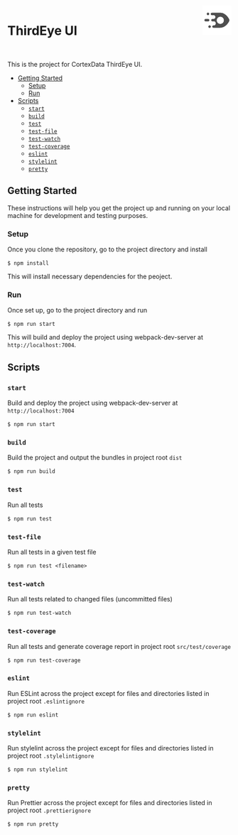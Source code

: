 <img align="right" width="65" height="65" src="./src/public/thirdeye-512x512.png">

# ThirdEye UI

<br/>

This is the project for CortexData ThirdEye UI.

-   [Getting Started](#getting-started)
    -   [Setup](#setup)
    -   [Run](#run)
-   [Scripts](#scripts)
    -   [`start`](#start)
    -   [`build`](#build)
    -   [`test`](#test)
    -   [`test-file`](#test-file)
    -   [`test-watch`](#test-watch)
    -   [`test-coverage`](#test-coverage)
    -   [`eslint`](#eslint)
    -   [`stylelint`](#stylelint)
    -   [`pretty`](#pretty)

## Getting Started

These instructions will help you get the project up and running on your local machine for development and testing purposes.

### Setup

Once you clone the repository, go to the project directory and install

```
$ npm install
```

This will install necessary dependencies for the peoject.

### Run

Once set up, go to the project directory and run

```
$ npm run start
```

This will build and deploy the project using webpack-dev-server at `http://localhost:7004`.

## Scripts

### `start`

Build and deploy the project using webpack-dev-server at `http://localhost:7004`

```
$ npm run start
```

### `build`

Build the project and output the bundles in project root `dist`

```
$ npm run build
```

### `test`

Run all tests

```
$ npm run test
```

### `test-file`

Run all tests in a given test file

```
$ npm run test <filename>
```

### `test-watch`

Run all tests related to changed files (uncommitted files)

```
$ npm run test-watch
```

### `test-coverage`

Run all tests and generate coverage report in project root `src/test/coverage`

```
$ npm run test-coverage
```

### `eslint`

Run ESLint across the project except for files and directories listed in project root `.eslintignore`

```
$ npm run eslint
```

### `stylelint`

Run stylelint across the project except for files and directories listed in project root `.stylelintignore`

```
$ npm run stylelint
```

### `pretty`

Run Prettier across the project except for files and directories listed in project root `.prettierignore`

```
$ npm run pretty
```
